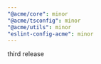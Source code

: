 ```yaml
---
"@acme/core": minor
"@acme/tsconfig": minor
"@acme/utils": minor
"eslint-config-acme": minor
---
```


third release

